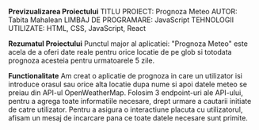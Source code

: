 **Previzualizarea Proiectului**
TITLU PROIECT: Prognoza Meteo
AUTOR: Tabita Mahalean
LIMBAJ DE PROGRAMARE: JavaScript
TEHNOLOGII UTILIZATE: HTML, CSS, JavaScript, React

**Rezumatul Proiectului**
Punctul major al aplicatiei: "Prognoza Meteo" este acela de a oferi date reale pentru orice locatie de pe glob si totodata prognoza acesteia pentru urmatoarele 5 zile.

**Functionalitate**
Am creat o aplicatie de prognoza in care un utilizator isi introduce orasul sau orice alta locatie dupa nume si apoi datele meteo se preiau din API-ul OpenWeatherMap. Folosim 3 endpoint-uri ale API-ului, pentru a agrega toate informatiile necesare, drept urmare a cautarii initiate de catre utilizator. 
Pentru a asigura o interactiune placuta cu utilizatorul, afisam un mesaj de incarcare pana ce toate datele necesare sunt primite.

